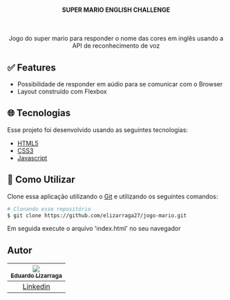 <h4 align="center">SUPER MARIO ENGLISH CHALLENGE</h4> 
</br>
  <p align="center">Jogo do super mario para responder o nome das cores em inglês usando a API de reconhecimento de voz</p>

## :white_check_mark: Features

* Possibilidade de responder em aúdio para se comunicar com o Browser
* Layout construído com Flexbox

## :globe_with_meridians: Tecnologias

Esse projeto foi desenvolvido usando as seguintes tecnologias:

-  [HTML5](https://developer.mozilla.org/pt-BR/docs/Web/HTML/HTML5)
-  [CSS3](https://developer.mozilla.org/pt-BR/docs/Archive/CSS3)
-  [Javascript](https://developer.mozilla.org/pt-BR/docs/Aprender/JavaScript)

## :wrench: Como Utilizar

Clone essa aplicação utilizando o [Git](https://git-scm.com) e utilizando os seguintes comandos:

```bash
# Clonando esse repositório
$ git clone https://github.com/elizarraga27/jogo-mario.git
```
Em seguida execute o arquivo 'index.html' no seu navegador

## Autor

| [<img src="https://avatars.githubusercontent.com/u/53371429?v=4"><br><sub>Eduardo Lizarraga</sub>](https://github.com/elizarraga27) |
| :---: |
|[Linkedin](https://www.linkedin.com/in/elizarraga/)|

